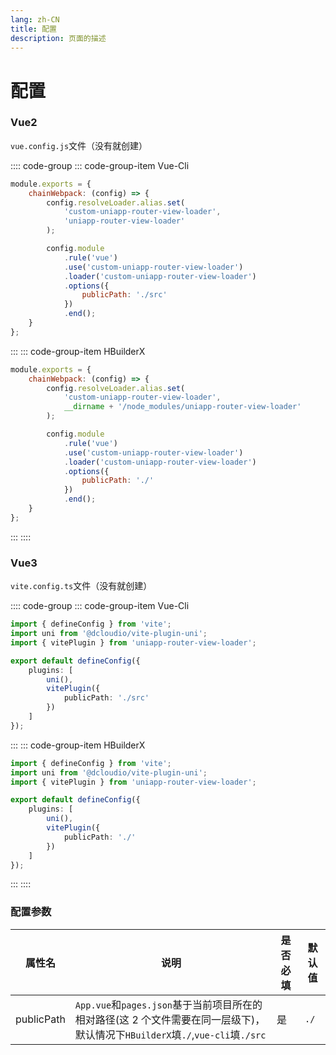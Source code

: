 ```yaml
---
lang: zh-CN
title: 配置
description: 页面的描述
---
```


<Modal />

# 配置

### Vue2

`vue.config.js`文件（没有就创建）

:::: code-group
::: code-group-item Vue-Cli

```js
module.exports = {
    chainWebpack: (config) => {
        config.resolveLoader.alias.set(
            'custom-uniapp-router-view-loader',
            'uniapp-router-view-loader'
        );

        config.module
            .rule('vue')
            .use('custom-uniapp-router-view-loader')
            .loader('custom-uniapp-router-view-loader')
            .options({
                publicPath: './src'
            })
            .end();
    }
};
```

:::
::: code-group-item HBuilderX

```js
module.exports = {
    chainWebpack: (config) => {
        config.resolveLoader.alias.set(
            'custom-uniapp-router-view-loader',
            __dirname + '/node_modules/uniapp-router-view-loader'
        );

        config.module
            .rule('vue')
            .use('custom-uniapp-router-view-loader')
            .loader('custom-uniapp-router-view-loader')
            .options({
                publicPath: './'
            })
            .end();
    }
};
```

:::
::::

### Vue3

`vite.config.ts`文件（没有就创建）

:::: code-group
::: code-group-item Vue-Cli

```ts
import { defineConfig } from 'vite';
import uni from '@dcloudio/vite-plugin-uni';
import { vitePlugin } from 'uniapp-router-view-loader';

export default defineConfig({
    plugins: [
        uni(),
        vitePlugin({
            publicPath: './src'
        })
    ]
});
```

:::
::: code-group-item HBuilderX

```ts
import { defineConfig } from 'vite';
import uni from '@dcloudio/vite-plugin-uni';
import { vitePlugin } from 'uniapp-router-view-loader';

export default defineConfig({
    plugins: [
        uni(),
        vitePlugin({
            publicPath: './'
        })
    ]
});
```

:::
::::

### 配置参数

| 属性名     | 说明                                                                                                                           | 是否必填 | 默认值 |
| ---------- | ------------------------------------------------------------------------------------------------------------------------------ | -------- | ------ |
| publicPath | `App.vue`和`pages.json`基于当前项目所在的相对路径(这 2 个文件需要在同一层级下)，默认情况下`HBuilderX`填`./`,`vue-cli`填`./src` | 是       | `./`   |
